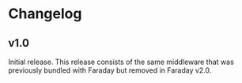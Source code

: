 # Changelog

## v1.0

Initial release.
This release consists of the same middleware that was previously bundled with Faraday but removed in Faraday v2.0.
